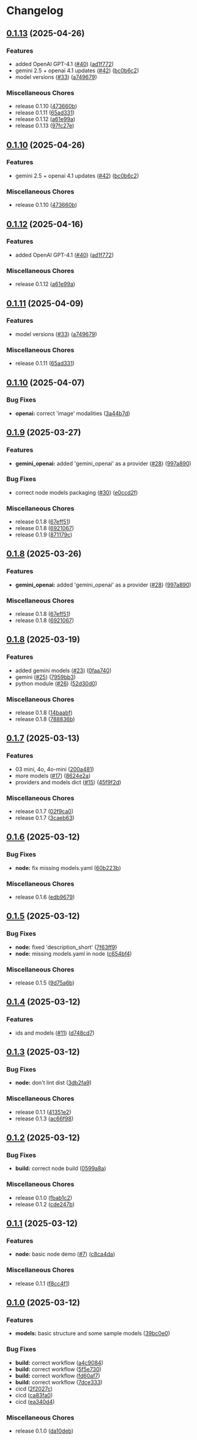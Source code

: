 # Changelog

## [0.1.13](https://github.com/dwmkerr/ai-providers-and-models/compare/v0.1.10...v0.1.13) (2025-04-26)


### Features

* added OpenAI GPT-4.1 ([#40](https://github.com/dwmkerr/ai-providers-and-models/issues/40)) ([ad1f772](https://github.com/dwmkerr/ai-providers-and-models/commit/ad1f7721855016c3dd7da3c35767ec7e0b6c1d7f))
* gemini 2.5 + openai 4.1 updates ([#42](https://github.com/dwmkerr/ai-providers-and-models/issues/42)) ([bc0b6c2](https://github.com/dwmkerr/ai-providers-and-models/commit/bc0b6c279112cbd9ea062690d639e3fb7aa89f2e))
* model versions ([#33](https://github.com/dwmkerr/ai-providers-and-models/issues/33)) ([a749679](https://github.com/dwmkerr/ai-providers-and-models/commit/a7496794313c48a6ad6ed8440f02b3c6a47d5dd0))


### Miscellaneous Chores

* release 0.1.10 ([473660b](https://github.com/dwmkerr/ai-providers-and-models/commit/473660bb2d780bbb63ea260c7c2d01abb9a8353a))
* release 0.1.11 ([65ad331](https://github.com/dwmkerr/ai-providers-and-models/commit/65ad33188bcff91a245e22ad47649239375978ab))
* release 0.1.12 ([a61e99a](https://github.com/dwmkerr/ai-providers-and-models/commit/a61e99a053cb278dcd5a3f9b27b06c96df2252e9))
* release 0.1.13 ([97fc27e](https://github.com/dwmkerr/ai-providers-and-models/commit/97fc27ebf084ba9398c06f5002eb27ecde4d61db))

## [0.1.10](https://github.com/dwmkerr/ai-providers-and-models/compare/v0.1.12...v0.1.10) (2025-04-26)


### Features

* gemini 2.5 + openai 4.1 updates ([#42](https://github.com/dwmkerr/ai-providers-and-models/issues/42)) ([bc0b6c2](https://github.com/dwmkerr/ai-providers-and-models/commit/bc0b6c279112cbd9ea062690d639e3fb7aa89f2e))


### Miscellaneous Chores

* release 0.1.10 ([473660b](https://github.com/dwmkerr/ai-providers-and-models/commit/473660bb2d780bbb63ea260c7c2d01abb9a8353a))

## [0.1.12](https://github.com/dwmkerr/ai-providers-and-models/compare/v0.1.11...v0.1.12) (2025-04-16)


### Features

* added OpenAI GPT-4.1 ([#40](https://github.com/dwmkerr/ai-providers-and-models/issues/40)) ([ad1f772](https://github.com/dwmkerr/ai-providers-and-models/commit/ad1f7721855016c3dd7da3c35767ec7e0b6c1d7f))


### Miscellaneous Chores

* release 0.1.12 ([a61e99a](https://github.com/dwmkerr/ai-providers-and-models/commit/a61e99a053cb278dcd5a3f9b27b06c96df2252e9))

## [0.1.11](https://github.com/dwmkerr/ai-providers-and-models/compare/v0.1.10...v0.1.11) (2025-04-09)


### Features

* model versions ([#33](https://github.com/dwmkerr/ai-providers-and-models/issues/33)) ([a749679](https://github.com/dwmkerr/ai-providers-and-models/commit/a7496794313c48a6ad6ed8440f02b3c6a47d5dd0))


### Miscellaneous Chores

* release 0.1.11 ([65ad331](https://github.com/dwmkerr/ai-providers-and-models/commit/65ad33188bcff91a245e22ad47649239375978ab))

## [0.1.10](https://github.com/dwmkerr/ai-providers-and-models/compare/v0.1.9...v0.1.10) (2025-04-07)


### Bug Fixes

* **openai:** correct 'image' modalities ([3a44b7d](https://github.com/dwmkerr/ai-providers-and-models/commit/3a44b7d296b7000571d8d702ac1075ba326595fa))

## [0.1.9](https://github.com/dwmkerr/ai-providers-and-models/compare/v0.1.8...v0.1.9) (2025-03-27)


### Features

* **gemini_openai:** added 'gemini_openai' as a provider ([#28](https://github.com/dwmkerr/ai-providers-and-models/issues/28)) ([997a890](https://github.com/dwmkerr/ai-providers-and-models/commit/997a89008cda3746e93eb05691d85076867c09b4))


### Bug Fixes

* correct node models packaging ([#30](https://github.com/dwmkerr/ai-providers-and-models/issues/30)) ([e0ccd2f](https://github.com/dwmkerr/ai-providers-and-models/commit/e0ccd2fa26e02e1ed5f659bc42b2a0ed0be06bd0))


### Miscellaneous Chores

* release 0.1.8 ([67eff51](https://github.com/dwmkerr/ai-providers-and-models/commit/67eff51c842a2c0b81b1b2b485fca69a5f3fdb39))
* release 0.1.8 ([6921067](https://github.com/dwmkerr/ai-providers-and-models/commit/6921067d0364b608bd618211db06c237373a3212))
* release 0.1.9 ([871179c](https://github.com/dwmkerr/ai-providers-and-models/commit/871179cca2bc2b9c985502db868d7e55beacb046))

## [0.1.8](https://github.com/dwmkerr/ai-providers-and-models/compare/v0.1.8...v0.1.8) (2025-03-26)


### Features

* **gemini_openai:** added 'gemini_openai' as a provider ([#28](https://github.com/dwmkerr/ai-providers-and-models/issues/28)) ([997a890](https://github.com/dwmkerr/ai-providers-and-models/commit/997a89008cda3746e93eb05691d85076867c09b4))


### Miscellaneous Chores

* release 0.1.8 ([67eff51](https://github.com/dwmkerr/ai-providers-and-models/commit/67eff51c842a2c0b81b1b2b485fca69a5f3fdb39))
* release 0.1.8 ([6921067](https://github.com/dwmkerr/ai-providers-and-models/commit/6921067d0364b608bd618211db06c237373a3212))

## [0.1.8](https://github.com/dwmkerr/ai-providers-and-models/compare/v0.1.7...v0.1.8) (2025-03-19)


### Features

* added gemini models ([#23](https://github.com/dwmkerr/ai-providers-and-models/issues/23)) ([0faa740](https://github.com/dwmkerr/ai-providers-and-models/commit/0faa7401578a4aff6d1539b806b1ca3110483fa1))
* gemini ([#25](https://github.com/dwmkerr/ai-providers-and-models/issues/25)) ([7959bb3](https://github.com/dwmkerr/ai-providers-and-models/commit/7959bb3a018bff4646daba9035da94832c537f18))
* python module ([#26](https://github.com/dwmkerr/ai-providers-and-models/issues/26)) ([52d30d0](https://github.com/dwmkerr/ai-providers-and-models/commit/52d30d0bd014e3f5fdb11f52fdc099881dd5c6db))


### Miscellaneous Chores

* release 0.1.8 ([14baabf](https://github.com/dwmkerr/ai-providers-and-models/commit/14baabf766108071bcf9e5c4872830b2fca77cba))
* release 0.1.8 ([788836b](https://github.com/dwmkerr/ai-providers-and-models/commit/788836b94a5900c12c0edfab77b131f179f8ac94))

## [0.1.7](https://github.com/dwmkerr/ai-providers-and-models/compare/v0.1.6...v0.1.7) (2025-03-13)


### Features

* 03 mini, 4o, 4o-mini ([200a481](https://github.com/dwmkerr/ai-providers-and-models/commit/200a481ce23a02a17a7b11bedc66968bff5a0231))
* more models ([#17](https://github.com/dwmkerr/ai-providers-and-models/issues/17)) ([8624e2a](https://github.com/dwmkerr/ai-providers-and-models/commit/8624e2afc27720d627100bb2e6e6522cb99cfec5))
* providers and models dict ([#15](https://github.com/dwmkerr/ai-providers-and-models/issues/15)) ([45f9f2d](https://github.com/dwmkerr/ai-providers-and-models/commit/45f9f2dbe859fbe9720182fed4402e52e2fb4bd4))


### Miscellaneous Chores

* release 0.1.7 ([02f9ca0](https://github.com/dwmkerr/ai-providers-and-models/commit/02f9ca025e45018af4edfa6bd272760de376f16e))
* release 0.1.7 ([3caeb63](https://github.com/dwmkerr/ai-providers-and-models/commit/3caeb63a932ced4c52900c46cebca41765350bbc))

## [0.1.6](https://github.com/dwmkerr/ai-providers-and-models/compare/v0.1.5...v0.1.6) (2025-03-12)


### Bug Fixes

* **node:** fix missing models.yaml ([60b223b](https://github.com/dwmkerr/ai-providers-and-models/commit/60b223bfc406da21689a068b2e3dc3f65e43b8ad))


### Miscellaneous Chores

* release 0.1.6 ([edb9679](https://github.com/dwmkerr/ai-providers-and-models/commit/edb96792cb46ec2cac70d8f644c7b255fe44374f))

## [0.1.5](https://github.com/dwmkerr/ai-providers-and-models/compare/v0.1.4...v0.1.5) (2025-03-12)


### Bug Fixes

* **node:** fixed 'description_short' ([7f63ff9](https://github.com/dwmkerr/ai-providers-and-models/commit/7f63ff91b1a837ef15bee8e7f0f085c26500ccca))
* **node:** missing models.yaml in node ([c654bf4](https://github.com/dwmkerr/ai-providers-and-models/commit/c654bf4c6b6d5bd15a76cbbf0273eba90b90e2da))


### Miscellaneous Chores

* release 0.1.5 ([9d75a6b](https://github.com/dwmkerr/ai-providers-and-models/commit/9d75a6bf21bbd544457d12bb5b9bcf8c0a8df51b))

## [0.1.4](https://github.com/dwmkerr/ai-providers-and-models/compare/v0.1.3...v0.1.4) (2025-03-12)


### Features

* ids and models ([#11](https://github.com/dwmkerr/ai-providers-and-models/issues/11)) ([d748cd7](https://github.com/dwmkerr/ai-providers-and-models/commit/d748cd77fe08c6b8949c5a06ff9833e0c198b692))

## [0.1.3](https://github.com/dwmkerr/ai-providers-and-models/compare/v0.1.2...v0.1.3) (2025-03-12)


### Bug Fixes

* **node:** don't lint dist ([3db2fa9](https://github.com/dwmkerr/ai-providers-and-models/commit/3db2fa93abb7b36bc542ab6b39999d9b3e826fb1))


### Miscellaneous Chores

* release 0.1.1 ([41351e2](https://github.com/dwmkerr/ai-providers-and-models/commit/41351e20c9170694c38623006fc501a50e2d415a))
* release 0.1.3 ([ac66f98](https://github.com/dwmkerr/ai-providers-and-models/commit/ac66f98149e9bd6376dbadfb6edc04854bd6f737))

## [0.1.2](https://github.com/dwmkerr/ai-providers-and-models/compare/v0.1.1...v0.1.2) (2025-03-12)


### Bug Fixes

* **build:** correct node build ([0599a8a](https://github.com/dwmkerr/ai-providers-and-models/commit/0599a8abb3312129db1beb4e9f1def4694b46b35))


### Miscellaneous Chores

* release 0.1.0 ([fbab1c2](https://github.com/dwmkerr/ai-providers-and-models/commit/fbab1c2b9f05fcf278da81ef23b3a5a86e88028f))
* release 0.1.2 ([cde247b](https://github.com/dwmkerr/ai-providers-and-models/commit/cde247b873bbb0bd7a74bfd66897cfe3448dc9d6))

## [0.1.1](https://github.com/dwmkerr/ai-providers-and-models/compare/v0.1.0...v0.1.1) (2025-03-12)


### Features

* **node:** basic node demo ([#7](https://github.com/dwmkerr/ai-providers-and-models/issues/7)) ([c8ca4da](https://github.com/dwmkerr/ai-providers-and-models/commit/c8ca4da33ad46fb269c138180c62c2c396385516))


### Miscellaneous Chores

* release 0.1.1 ([f8cc4f1](https://github.com/dwmkerr/ai-providers-and-models/commit/f8cc4f1e42ceab116663410713e743b9024a4c80))

## [0.1.0](https://github.com/dwmkerr/ai-providers-and-models/compare/v0.1.1...v0.1.0) (2025-03-12)


### Features

* **models:** basic structure and some sample models ([39bc0e0](https://github.com/dwmkerr/ai-providers-and-models/commit/39bc0e0146f9bc09bc008636f14b35424f011ccb))


### Bug Fixes

* **build:** correct workflow ([a4c9084](https://github.com/dwmkerr/ai-providers-and-models/commit/a4c908467b81fc0dff47767e795610b8ba1c5145))
* **build:** correct workflow ([5f5e730](https://github.com/dwmkerr/ai-providers-and-models/commit/5f5e73061ea5c318c13f100a0a6f929391985dcc))
* **build:** correct workflow ([fd60af7](https://github.com/dwmkerr/ai-providers-and-models/commit/fd60af7c865306af1f6a1fa7fa2b680a2a7f682f))
* **build:** correct workflow ([7dce333](https://github.com/dwmkerr/ai-providers-and-models/commit/7dce333dc7743e7af0e0d5d3dc50e72069c01374))
* cicd ([2f2027c](https://github.com/dwmkerr/ai-providers-and-models/commit/2f2027c56dd4ed717c969606ad9cb7f58583d21a))
* cicd ([ca83fa0](https://github.com/dwmkerr/ai-providers-and-models/commit/ca83fa0ef8ee1c6392be24f9fb36b1866b9049bf))
* cicd ([ea340d4](https://github.com/dwmkerr/ai-providers-and-models/commit/ea340d4c2b58e987efda2e82be6f1853f3fb3cd1))


### Miscellaneous Chores

* release 0.1.0 ([da10deb](https://github.com/dwmkerr/ai-providers-and-models/commit/da10deb62aa6a332cfef5a3e615c5ceb33071134))
